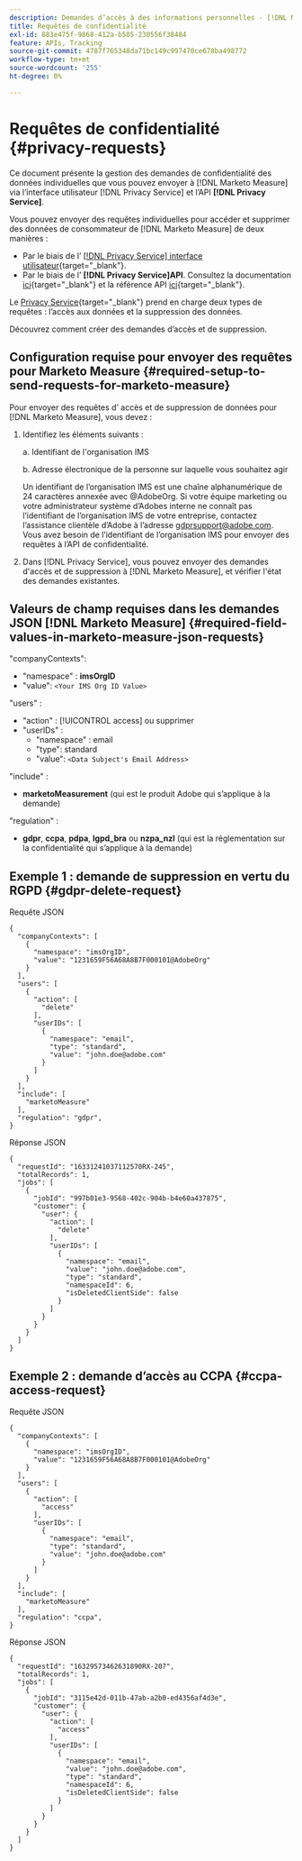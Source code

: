 ```yaml
---
description: Demandes d’accès à des informations personnelles - [!DNL Marketo Measure]
title: Requêtes de confidentialité
exl-id: 883e475f-9868-412a-b505-230556f38484
feature: APIs, Tracking
source-git-commit: 4787f765348da71bc149c997470ce678ba498772
workflow-type: tm+mt
source-wordcount: '255'
ht-degree: 0%

---
```


# Requêtes de confidentialité {#privacy-requests}

Ce document présente la gestion des demandes de confidentialité des données individuelles que vous pouvez envoyer à [!DNL Marketo Measure] via l’interface utilisateur [!DNL Privacy Service] et l’API **[!DNL Privacy Service]**.

Vous pouvez envoyer des requêtes individuelles pour accéder et supprimer des données de consommateur de [!DNL Marketo Measure] de deux manières :

* Par le biais de l’ [[!DNL Privacy Service] interface utilisateur](https://experienceleague.adobe.com/docs/experience-platform/privacy/ui/overview.html){target="_blank"}.
* Par le biais de l’ **[!DNL Privacy Service]API**. Consultez la documentation [ici](https://experienceleague.adobe.com/docs/experience-platform/privacy/api/overview.html){target="_blank"} et la référence API [ici](https://developer.adobe.com/experience-platform-apis/references/privacy-service/){target="_blank"}.

Le [Privacy Service](https://experienceleague.adobe.com/docs/experience-platform/privacy/home.html){target="_blank"} prend en charge deux types de requêtes : l’accès aux données et la suppression des données.

Découvrez comment créer des demandes d’accès et de suppression.

## Configuration requise pour envoyer des requêtes pour Marketo Measure {#required-setup-to-send-requests-for-marketo-measure}

Pour envoyer des requêtes d’ accès et de suppression de données pour [!DNL Marketo Measure], vous devez :

1. Identifiez les éléments suivants :

   a. Identifiant de l&#39;organisation IMS

   b. Adresse électronique de la personne sur laquelle vous souhaitez agir

   Un identifiant de l’organisation IMS est une chaîne alphanumérique de 24 caractères annexée avec @AdobeOrg. Si votre équipe marketing ou votre administrateur système d’Adobes interne ne connaît pas l’identifiant de l’organisation IMS de votre entreprise, contactez l’assistance clientèle d’Adobe à l’adresse gdprsupport@adobe.com. Vous avez besoin de l’identifiant de l’organisation IMS pour envoyer des requêtes à l’API de confidentialité.

1. Dans [!DNL Privacy Service], vous pouvez envoyer des demandes d&#39;accès et de suppression à [!DNL Marketo Measure], et vérifier l&#39;état des demandes existantes.

## Valeurs de champ requises dans les demandes JSON [!DNL Marketo Measure] {#required-field-values-in-marketo-measure-json-requests}

&quot;companyContexts&quot;:

* &quot;namespace&quot; : **imsOrgID**
* &quot;value&quot;: `<Your IMS Org ID Value>`

&quot;users&quot; :

* &quot;action&quot; : [!UICONTROL access] ou supprimer
* &quot;userIDs&quot; :
   * &quot;namespace&quot; : email
   * &quot;type&quot;: standard
   * &quot;value&quot;: `<Data Subject's Email Address>`

&quot;include&quot; :

* **marketoMeasurement** (qui est le produit Adobe qui s’applique à la demande)

&quot;regulation&quot; :

* **gdpr**, **ccpa**, **pdpa**, **lgpd_bra** ou **nzpa_nzl** (qui est la réglementation sur la confidentialité qui s’applique à la demande)

## Exemple 1 : demande de suppression en vertu du RGPD {#gdpr-delete-request}

Requête JSON

```text
{
  "companyContexts": [
    {
      "namespace": "imsOrgID",
      "value": "1231659F56A68A8B7F000101@AdobeOrg"
    }
  ],
  "users": [
    {
      "action": [
        "delete"
      ],
      "userIDs": [
        {
          "namespace": "email",
          "type": "standard",
          "value": "john.doe@adobe.com"
        }
      ]
    }
  ],
  "include": [
    "marketoMeasure"
  ],
  "regulation": "gdpr",
}
```

Réponse JSON

```text
{
  "requestId": "16331241037112570RX-245",
  "totalRecords": 1,
  "jobs": [
    {
      "jobId": "997b01e3-9568-402c-904b-b4e60a437875",
      "customer": {
        "user": {
          "action": [
            "delete"
          ],
          "userIDs": [
            {
              "namespace": "email",
              "value": "john.doe@adobe.com",
              "type": "standard",
              "namespaceId": 6,
              "isDeletedClientSide": false
            }
          ]
        }
      }
    }
  ]
}
```

## Exemple 2 : demande d’accès au CCPA {#ccpa-access-request}

Requête JSON

```text
{
  "companyContexts": [
    {
      "namespace": "imsOrgID",
      "value": "1231659F56A68A8B7F000101@AdobeOrg"
    }
  ],
  "users": [
    {
      "action": [
        "access"
      ],
      "userIDs": [
        {
          "namespace": "email",
          "type": "standard",
          "value": "john.doe@adobe.com"
        }
      ]
    }
  ],
  "include": [
    "marketoMeasure"
  ],
  "regulation": "ccpa",
}
```

Réponse JSON

```text
{
  "requestId": "16329573462631890RX-207",
  "totalRecords": 1,
  "jobs": [
    {
      "jobId": "3115e42d-011b-47ab-a2b0-ed4356af4d3e",
      "customer": {
        "user": {
          "action": [
            "access"
          ],
          "userIDs": [
            {
              "namespace": "email",
              "value": "john.doe@adobe.com",
              "type": "standard",
              "namespaceId": 6,
              "isDeletedClientSide": false
            }
          ]
        }
      }
    }
  ]
}
```

